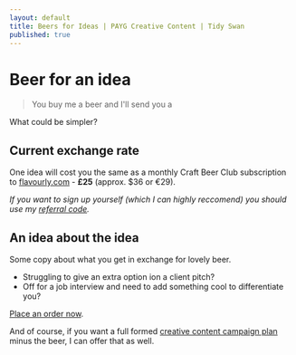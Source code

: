```yaml
---
layout: default
title: Beers for Ideas | PAYG Creative Content | Tidy Swan
published: true
---
```


# Beer for an idea

> You buy me a beer and I'll send you a 

What could be simpler?

## Current exchange rate

One idea will cost you the same as a monthly Craft Beer Club subscription to [flavourly.com](http://flavourly.com) - **£25** (approx. $36 or €29). 

_If you want to sign up yourself (which I can highly reccomend) you should use my [referral code](http://flavourly.com/DANNYKZXW)._

## An idea about the idea

Some copy about what you get in exchange for lovely beer.

- Struggling to give an extra option ion a client pitch?
- Off for a job interview and need to add something cool to differentiate you?

[Place an order now](#).

And of course, if you want a full formed [creative content campaign plan](/creative-content-campaign) minus the beer, I can offer that as well.
